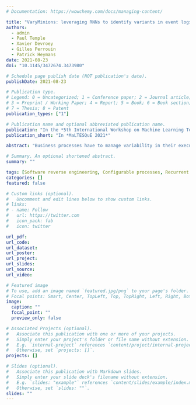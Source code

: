 ```yaml
---
# Documentation: https://wowchemy.com/docs/managing-content/

title: "VaryMinions: leveraging RNNs to identify variants in event logs"
authors:
  - admin
  - Paul Temple
  - Xavier Devroey
  - Gilles Perrouin
  - Patrick Heymans
date: 2021-08-23
doi: "10.1145/3472674.3473980"

# Schedule page publish date (NOT publication's date).
publishDate: 2021-08-23

# Publication type.
# Legend: 0 = Uncategorized; 1 = Conference paper; 2 = Journal article;
# 3 = Preprint / Working Paper; 4 = Report; 5 = Book; 6 = Book section;
# 7 = Thesis; 8 = Patent
publication_types: ["1"]

# Publication name and optional abbreviated publication name.
publication: "In the *5th International Workshop on Machine Learning Techniques for Software Quality Evolution*"
publication_short: "In *MaLTESQuE 2021*"

abstract: "Business processes have to manage variability in their execution, e.g., to deliver the correct building permit in different municipalities. This variability is visible in event logs, where sequences of events are shared by the core process (building permit authorisation) but may also be specific to each municipality. To rationalise resources (e.g., derive a configurable business process capturing all municipalities’ permit variants) or to debug anomalous behaviour, it is mandatory to identify to which variant a given trace belongs. This paper supports this task by training Long Short Term Memory (LSTMs) and Gated Recurrent Units (GRUs) algorithms on two datasets: a configurable municipality and a travel expenses workflow. We demonstrate that variability can be identified accurately (>87%) and discuss the challenges of learning highly entangled variants."

# Summary. An optional shortened abstract.
summary: ""

tags: [Software reverse engineering, Configurable processes, Recurrent Neural Networks, Variability Mining]
categories: []
featured: false

# Custom links (optional).
#   Uncomment and edit lines below to show custom links.
# links:
# - name: Follow
#   url: https://twitter.com
#   icon_pack: fab
#   icon: twitter

url_pdf:
url_code:
url_dataset:
url_poster:
url_project:
url_slides:
url_source:
url_video:

# Featured image
# To use, add an image named `featured.jpg/png` to your page's folder.
# Focal points: Smart, Center, TopLeft, Top, TopRight, Left, Right, BottomLeft, Bottom, BottomRight.
image:
  caption: ""
  focal_point: ""
  preview_only: false

# Associated Projects (optional).
#   Associate this publication with one or more of your projects.
#   Simply enter your project's folder or file name without extension.
#   E.g. `internal-project` references `content/project/internal-project/index.md`.
#   Otherwise, set `projects: []`.
projects: []

# Slides (optional).
#   Associate this publication with Markdown slides.
#   Simply enter your slide deck's filename without extension.
#   E.g. `slides: "example"` references `content/slides/example/index.md`.
#   Otherwise, set `slides: ""`.
slides: ""
---
```


